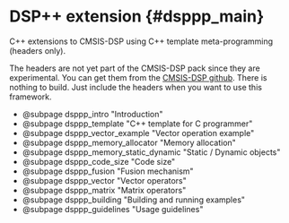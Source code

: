 # DSP++ extension {#dsppp_main}

C++ extensions to CMSIS-DSP using C++ template meta-programming (headers only).

The headers are not yet part of the CMSIS-DSP pack since they are experimental. You can get them from the [CMSIS-DSP github](https://github.com/ARM-software/CMSIS-DSP/dsppp/Include). There is nothing to build. Just include the headers when you want to use this framework.

* @subpage dsppp_intro "Introduction"
* @subpage dsppp_template "C++ template for C programmer"
* @subpage dsppp_vector_example "Vector operation example"
* @subpage dsppp_memory_allocator "Memory allocation"
* @subpage dsppp_memory_static_dynamic "Static / Dynamic objects"
* @subpage dsppp_code_size "Code size"
* @subpage dsppp_fusion "Fusion mechanism"
* @subpage dsppp_vector "Vector operators"
* @subpage dsppp_matrix "Matrix operators"
* @subpage dsppp_building "Building and running examples"
* @subpage dsppp_guidelines "Usage guidelines"

